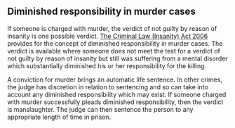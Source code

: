 ##  Diminished responsibility in murder cases

If someone is charged with murder, the verdict of not guilty by reason of
insanity is one possible verdict. [ The Criminal Law (Insanity) Act 2006
](http://www.irishstatutebook.ie/eli/2006/act/11/enacted/en/html) provides for
the concept of diminished responsibility in murder cases. The verdict is
available where someone does not meet the test for a verdict of not guilty by
reason of insanity but still was suffering from a mental disorder which
substantially diminished his or her responsibility for the killing.

A conviction for murder brings an automatic life sentence. In other crimes,
the judge has discretion in relation to sentencing and so can take into
account any diminished responsibility which may exist. If someone charged with
murder successfully pleads diminished responsibility, then the verdict is
manslaughter. The judge can then sentence the person to any appropriate length
of time in prison.  
